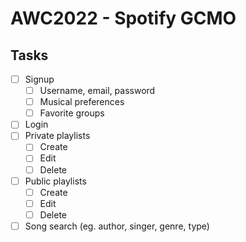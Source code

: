 # AWC2022 - Spotify GCMO

## Tasks

-   [ ] Signup
    -   [ ] Username, email, password
    -   [ ] Musical preferences
    -   [ ] Favorite groups
-   [ ] Login
-   [ ] Private playlists
    -   [ ] Create
    -   [ ] Edit
    -   [ ] Delete
-   [ ] Public playlists
    -   [ ] Create
    -   [ ] Edit
    -   [ ] Delete
-   [ ] Song search (eg. author, singer, genre, type)
